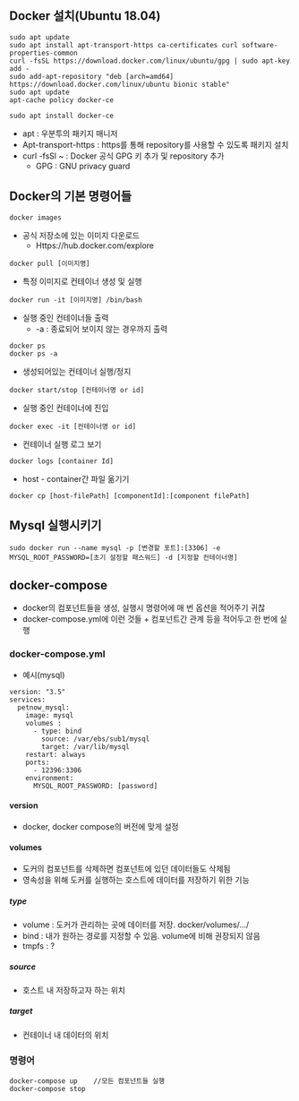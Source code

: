 ## Docker 설치(Ubuntu 18.04)

~~~
sudo apt update
sudo apt install apt-transport-https ca-certificates curl software-properties-common
curl -fsSL https://download.docker.com/linux/ubuntu/gpg | sudo apt-key add -
sudo add-apt-repository "deb [arch=amd64] https://download.docker.com/linux/ubuntu bionic stable"
sudo apt update
apt-cache policy docker-ce

sudo apt install docker-ce

~~~

* apt : 우분투의 패키지 매니저
* Apt-transport-https : https를 통해 repository를 사용할 수 있도록 패키지 설치
* curl -fsSl ~ : Docker 공식 GPG 키 추가 및 repository 추가
  * GPG :  GNU privacy guard



## Docker의 기본 명령어들

```
docker images
```

* 공식 저장소에 있는 이미지 다운로드
  * Https://hub.docker.com/explore

```
docker pull [이미지명]
```

* 특정 이미지로 컨테이너 생성 및 실행
```
docker run -it [이미지명] /bin/bash
```

* 실행 중인 컨테이너들 출력
	* -a : 종료되어 보이지 않는 경우까지 출력
```
docker ps
docker ps -a
```

* 생성되어있는 컨테이너 실행/정지
```
docker start/stop [컨테이너명 or id] 
```

* 실행 중인 컨테이너에 진입
```
docker exec -it [컨테이너명 or id]
```

* 컨테이너 실행 로그 보기
```
docker logs [container Id]
```

* host - container간 파일 옮기기
```
docker cp [host-filePath] [componentId]:[component filePath]
```


## Mysql 실행시키기
```
sudo docker run --name mysql -p [변경할 포트]:[3306] -e MYSQL_ROOT_PASSWORD=[초기 설정할 패스워드] -d [지정할 컨테이너명]
```

## docker-compose
* docker의 컴포넌트들을 생성, 실행시 명령어에 매 번 옵션을 적어주기 귀찮
* docker-compose.yml에 이런 것들 + 컴포넌트간 관계 등을 적어두고 한 번에 실행

### docker-compose.yml
* 예시(mysql)
```
version: "3.5"
services:
  petnow_mysql:
    image: mysql
    volumes :
      - type: bind
        source: /var/ebs/sub1/mysql
        target: /var/lib/mysql
    restart: always
    ports:
      - 12396:3306
    environment:
      MYSQL_ROOT_PASSWORD: [password]
```

#### version
- docker, docker compose의 버전에 맞게 설정
#### volumes 
- 도커의 컴포넌트를 삭제하면 컴포넌트에 있던 데이터들도 삭제됨
- 영속성을 위해 도커를 실행하는 호스트에 데이터를 저장하기 위한 기능
##### type
- volume : 도커가 관리하는 곳에 데이터를 저장. docker/volumes/.../
- bind : 내가 원하는 경로를 지정할 수 있음. volume에 비해 권장되지 않음
- tmpfs : ?
##### source
- 호스트 내 저장하고자 하는 위치
##### target
- 컨테이너 내 데이터의 위치

### 명령어
```
docker-compose up    //모든 컴포넌트들 실행
docker-compose stop
```

